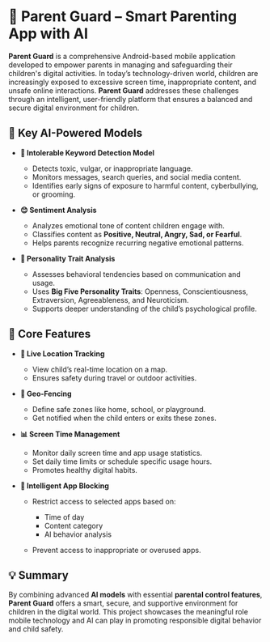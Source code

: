 # 📱 Parent Guard – Smart Parenting App with AI

**Parent Guard** is a comprehensive Android-based mobile application developed to empower parents in managing and safeguarding their children's digital activities. In today’s technology-driven world, children are increasingly exposed to excessive screen time, inappropriate content, and unsafe online interactions. **Parent Guard** addresses these challenges through an intelligent, user-friendly platform that ensures a balanced and secure digital environment for children.


## 🧠 Key AI-Powered Models

* **🛑 Intolerable Keyword Detection Model**

  * Detects toxic, vulgar, or inappropriate language.
  * Monitors messages, search queries, and social media content.
  * Identifies early signs of exposure to harmful content, cyberbullying, or grooming.

* **😊 Sentiment Analysis**

  * Analyzes emotional tone of content children engage with.
  * Classifies content as **Positive, Neutral, Angry, Sad, or Fearful**.
  * Helps parents recognize recurring negative emotional patterns.

* **🧬 Personality Trait Analysis**

  * Assesses behavioral tendencies based on communication and usage.
  * Uses **Big Five Personality Traits**: Openness, Conscientiousness, Extraversion, Agreeableness, and Neuroticism.
  * Supports deeper understanding of the child’s psychological profile.


## 🔐 Core Features

* **📍 Live Location Tracking**

  * View child’s real-time location on a map.
  * Ensures safety during travel or outdoor activities.

* **🧭 Geo-Fencing**

  * Define safe zones like home, school, or playground.
  * Get notified when the child enters or exits these zones.

* **📊 Screen Time Management**

  * Monitor daily screen time and app usage statistics.
  * Set daily time limits or schedule specific usage hours.
  * Promotes healthy digital habits.

* **🚫 Intelligent App Blocking**

  * Restrict access to selected apps based on:

    * Time of day
    * Content category
    * AI behavior analysis
  * Prevent access to inappropriate or overused apps.



## 💡 Summary

By combining advanced **AI models** with essential **parental control features**, **Parent Guard** offers a smart, secure, and supportive environment for children in the digital world. This project showcases the meaningful role mobile technology and AI can play in promoting responsible digital behavior and child safety.


